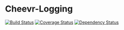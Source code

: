 # Cheevr-Logging
[![Build Status](https://travis-ci.org/Cheevr/Logging.svg?branch=master)](https://travis-ci.org/Cheevr/Logging)
[![Coverage Status](https://coveralls.io/repos/Cheevr/Logging/badge.svg?branch=master&service=github)](https://coveralls.io/github/Cheevr/Logging?branch=master)
[![Dependency Status](https://david-dm.org/Cheevr/Logging.svg)](https://david-dm.org/Cheevr/Logging)
